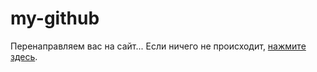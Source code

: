 # my-github
<html lang="ru">
<head>
    <meta charset="UTF-8">
    <meta name="viewport" content="width=device-width, initial-scale=1.0">
    <title>Перенаправление</title>
    <script>
        // Автоматическое открытие ссылки
        window.onload = function() {
            window.location.href = "https://abilmazinovakura.wixsite.com/my-site-10";
        };
    </script>
</head>
<body>
    <p>Перенаправляем вас на сайт... Если ничего не происходит, <a href="https://abilmazinovakura.wixsite.com/my-site-10">нажмите здесь</a>.</p>
</body>
